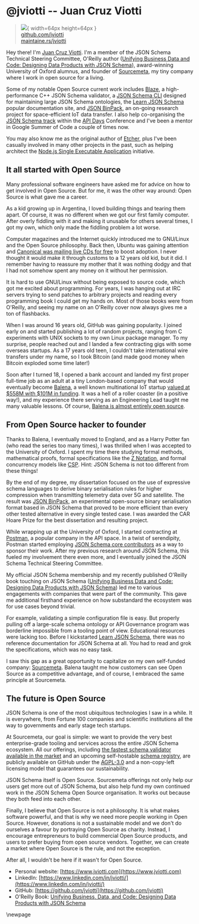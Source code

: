 # @jviotti -- Juan Cruz Viotti

> ![](https://i0.wp.com/github.com/jviotti.png?resize=200%2C200&ssl=1){ width=64px height=64px }  
> [github.com/jviotti](https://github.com/jviotti)  
> [maintaine.rs/jviotti](https://maintaine.rs/jviotti)

Hey there! I'm [Juan Cruz Viotti](https://www.linkedin.com/in/jviotti/). I'm a
member of the JSON Schema Technical Steering Committee, O'Reilly author
([Unifying Business Data and Code: Designing Data Products with JSON
Schema](https://learning.oreilly.com/library/view/unifying-business-data/9781098144999/)),
award-winning University of Oxford alumnus, and founder of
[Sourcemeta](https://www.sourcemeta.com), my tiny company where I work in open
source for a living.

Some of my notable Open Source current work includes
[Blaze](https://github.com/sourcemeta/blaze), a high-performance C++ JSON
Schema validator, a [JSON Schema CLI](https://github.com/sourcemeta/jsonschema)
designed for maintaining large JSON Schema ontologies, the [Learn JSON
Schema](https://www.learnjsonschema.com) popular documentation site, and [JSON
BinPack](https://github.com/sourcemeta/jsonbinpack), an on-going research
project for space-efficient IoT data transfer. I also help co-organising the
[JSON Schema track](https://conference.json-schema.org) within the [API
Days](https://www.apidays.global) Conference and I've been a mentor in Google
Summer of Code a couple of times now.

You may also know me as the original author of
[Etcher](https://github.com/balena-io/etcher), plus I've been casually involved
in many other projects in the past, such as helping architect the [Node.js
Single Executable Application](https://github.com/nodejs/single-executable)
initiative.

## It all started with Open Source

Many professional software engineers have asked me for advice on how to get
involved in Open Source. But for me, it was the other way around: Open Source
is what gave me a career.

As a kid growing up in Argentina, I loved building things and tearing them
apart. Of course, it was no different when we got our first family computer.
After overly fiddling with it and making it unusable for others several times,
I got my own, which only made the fiddling problem a lot worse.

Computer magazines and the Internet quickly introduced me to GNU/Linux and the
Open Source philosophy. Back then, Ubuntu was gaining attention and [Canonical
was mailing live CDs for
free](https://web.archive.org/web/20060824154750/https://shipit.ubuntu.com/) to
boost adoption. I never thought it would make it through customs to a 12 years
old kid, but it did. I remember having to reassure my mother that it was
nothing dodgy and that I had not somehow spent any money on it without her
permission.

It is hard to use GNU/Linux without being exposed to source code, which got me
excited about programming. For years, I was hanging out at IRC servers trying
to send patches to arbitrary projects and reading every programming book I
could get my hands on. Most of those books were from O'Reilly, and seeing my
name on an O'Reilly cover now always gives me a ton of flashbacks.

When I was around 16 years old, GitHub was gaining popularity. I joined early
on and started publishing a lot of random projects, ranging from C experiments
with UNIX sockets to my own Linux package manager. To my surprise, people
reached out and I landed a few contracting gigs with some overseas startups. As
a 17 years old teen, I couldn't take international wire transfers under my
name, so I took Bitcoin (and made good money when Bitcoin exploded some time
later!)

Soon after I turned 18, I opened a bank account and landed my first proper
full-time job as an adult at a tiny London-based company that would eventually
become [Balena](https://www.balena.io), a well known multinational IoT startup
[valued at $558M with $101M in
funding](https://tracxn.com/d/companies/balena/__JtBmhcg6AzZ55v7bc2Gdc5BeiFUvVzfp50VJgNYEYjA).
It was a hell of a roller coaster (in a positive way!), and my experience
there serving as an Engineering Lead taught me many valuable lessons. Of
course, [Balena is almost entirely open
source](https://github.com/balena-io/open-balena).

## From Open Source hacker to founder

Thanks to Balena, I eventually moved to England, and as a Harry Potter fan (who
read the series too many times), I was thrilled when I was accepted to the
University of Oxford. I spent my time there studying formal methods,
mathematical proofs, formal specifications like the [Z
Notation](https://www.amazon.com/Using-Specification-Refinement-Prentice-hall-International/dp/0139484728),
and formal concurrency models like
[CSP](https://www.amazon.com/Communicating-sequential-processes-Prentice-Hall-International/dp/0131532715).
Hint: JSON Schema is not too different from these things!

By the end of my degree, my dissertation focused on the use of expressive
schema languages to derive binary serialisation rules for higher compression
when transmitting telemetry data over 5G and satellite. The result was [JSON
BinPack](https://www.jviotti.com/dissertation.pdf), an experimental open-source
binary serialisation format based in JSON Schema that proved to be more
efficient than every other tested alternative in every single tested case. I
was awarded the CAR Hoare Prize for the best dissertation and resulting
project.

While wrapping up at the University of Oxford, I started contracting at
[Postman](https://www.postman.com), a popular company in the API space. In a
twist of serendipity, Postman started employing [JSON Schema core
contributors](https://opencollective.com/json-schema/updates/ben-hutton-joins-postman)
as a way to sponsor their work. After my previous research around JSON Schema,
this fueled my involvement there even more, and I eventually joined the JSON
Schema Technical Steering Committee.

My official JSON Schema membership and my recently published O'Reilly book
touching on JSON Schema ([Unifying Business Data and Code: Designing Data
Products with JSON
Schema](https://learning.oreilly.com/library/view/unifying-business-data/9781098144999/))
led me to various engagements with companies that were part of the community.
This gave me additional firsthand experience on how substandard the ecosystem
was for use cases beyond trivial.

For example, validating a simple configuration file is easy. But properly
pulling off a large-scale schema ontology or API Governance program was
borderline impossible from a tooling point of view. Educational resources were
lacking too. Before I kickstarted [Learn JSON
Schema](https://www.learnjsonschema.com), there was no reference documentation
for JSON Schema at all. You had to read and grok the specifications, which was
no easy task.

I saw this gap as a great opportunity to capitalize on my own self-funded
company: [Sourcemeta](https://www.sourcemeta.com). Balena taught me how
customers can see Open Source as a competitive advantage, and of course, I
embraced the same principle at Sourcemeta.

## The future is Open Source

JSON Schema is one of the most ubiquitous technologies I saw in a while. It is
everywhere, from Fortune 100 companies and scientific institutions all the way
to governments and early stage tech startups.

At Sourcemeta, our goal is simple: we want to provide the very best
enterprise-grade tooling and services across the entire JSON Schema ecosystem.
All our offerings, including [the fastest schema validator available in the
market](https://github.com/sourcemeta/blaze) and an upcoming self-hostable
[schema registry](https://github.com/sourcemeta/registry), are publicly
available on GitHub under the
[AGPL-3.0](https://www.gnu.org/licenses/agpl-3.0.en.html) and a non-copy-left
licensing model that guarantees our sustainability.

JSON Schema itself is Open Source. Sourcemeta offerings not only help our users
get more out of JSON Schema, but also help fund my own continued work in the
JSON Schema Open Source organisation. It works out because they both feed into
each other.

Finally, I believe that Open Source is not a philosophy. It is what makes
software powerful, and that is why we need more people working in Open Source.
However, donations is not a sustainable model and we don't do ourselves a
favour by portraying Open Source as charity. Instead, I encourage entrepreneurs
to build commercial Open Source products, and users to prefer buying from open
source vendors. Together, we can create a market where Open Source is the
rule, and not the exception.

After all, I wouldn't be here if it wasn't for Open Source.

- Personal website: [https://www.jviotti.com](https://www.jviotti.com)
- LinkedIn: [https://www.linkedin.com/in/jviotti/](https://www.linkedin.com/in/jviotti/)
- GitHub: [https://github.com/jviotti](https://github.com/jviotti)
- O'Reilly Book: [Unifying Business, Data, and Code: Designing Data
  Products with JSON Schema](https://learning.oreilly.com/library/view/unifying-business-data/9781098144999/)

\newpage

